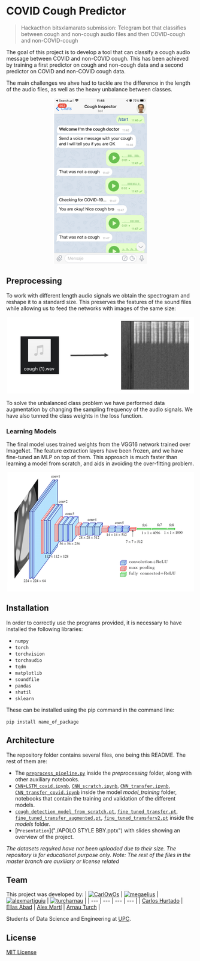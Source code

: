 # COVID Cough Predictor
>  Hackacthon bitsxlamarato submission: Telegram bot that classifies between cough and non-cough audio files and then COVID-cough and non-COVID-cough

The goal of this project is to develop a tool that can classify a cough audio message between COVID and non-COVID cough. This has been achieved by training a first predictor on cough and non-cough data and a second predictor on COVID and non-COVID cough data.

The main challenges  we ahve had to tackle are the difference in the length of the audio files, as well as the heavy unbalance between classes.

<p align="center">
  <img src='README Images/screenshot.png'/ width = 250>
</p>

## Preprocessing

To work with different length audio signals we obtain the spectrogram and reshape it to a standard size. This preserves the features of the sound files while allowing us to feed the networks with images of the same size:

<p align="center">
  <img src='README Images/spectrogram.JPG'/ width = 500>
</p>

To solve the unbalanced class problem we have performed data augmentation by changing the sampling frequency of the audio signals. We have also tunned the class weights in the loss function.

### Learning Models

The final model uses trained weights from the VGG16 network trained over ImageNet. The feature extraction layers have been frozen, and we have fine-tuned an MLP on top of them. This approach is much faster than learning a model from scratch, and aids in avoiding the over-fitting problem.

<p align="center">
  <img src='README Images/vgg_arch.png'/ width = 500>
</p>

## Installation

In order to correctly use the programs provided, it is necessary to have installed the following libraries:

* `numpy`
* `torch`
* `torchvision`
* `torchaudio`
* `tqdm`
* `matplotlib`
* `soundfile`
* `pandas`
* `shutil`
* `sklearn`


These can be installed using the pip command in the command line:

`pip install name_of_package`

## Architecture

The repository folder contains several files, one being this README. The rest of them are:

* The [`preprocess_pipeline.py`](./preprodcessing/preprocess_pipeline.py) inside the *preprocessing* folder, along with other auxiliary notebooks.
* [`CNN+LSTM_covid.ipynb`](./model_training/CNN+LSTM_covid.ipynb), [`CNN_scratch.ipynb`](./model_training/CNN_scratch.ipynb), [`CNN_transfer.ipynb`](./model_training/CNN_transfer.ipynb), [`CNN_transfer_covid.ipynb`](./model_training/CNN_transfer_covid.ipynb) inside the model *model_training* folder, notebooks that contain the training and validation of the different models.
* [`cough_detection_model_from_scratch.pt`](./models/cough_detection_model_from_scratch.pt), [`fine_tuned_transfer.pt`](./models/fine_tuned_transfer.pt), [`fine_tuned_transfer_augmented.pt`](./models/fine_tuned_transfer_augmented.pt), [`fine_tuned_transferv2.pt`](./models/fine_tuned_transferv2.pt) inside the *models* folder.
* [`Presentation`]("./APOLO STYLE BBY.pptx") with slides showing an overview of the project.


*The datasets required have not been uploaded due to their size. The repository is for educational purpose only.*
*Note: The rest of the files in the master branch are auxiliary or license related*

## Team

This project was developed by:
| [![CarlOwOs](https://avatars3.githubusercontent.com/u/49389491?s=60&u=b239b67c3f064bf2dae05e08ae9965b7c7e34c36&v=4)](https://github.com/CarlOwOs) | [![megaelius](https://avatars2.githubusercontent.com/u/43412999?v=4&s=60)](https://github.com/megaelius) | [![alexmartiguiu](https://avatars2.githubusercontent.com/u/49391060?v=4&s=60)](https://github.com/alexmartiguiu) | [![turcharnau](https://avatars2.githubusercontent.com/u/70148725?v=4&s=60)](https://github.com/turcharnau) |
| --- | --- | --- | --- |
| [Carlos Hurtado](https://github.com/CarlOwOs) | [Elías Abad](https://github.com/megaelius) | [Alex Martí](https://github.com/alexmartiguiu) | [Arnau Turch](https://github.com/turcharnau) |


Students of Data Science and Engineering at [UPC](https://www.upc.edu/ca).

## License

[MIT License](./LICENSE)
